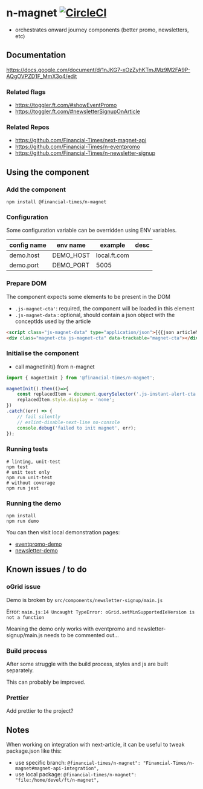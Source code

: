 # n-magnet [![CircleCI](https://circleci.com/gh/Financial-Times/n-magnet.svg?style=svg)](https://circleci.com/gh/Financial-Times/n-magnet)
- orchestrates onward journey components (better promo, newsletters, etc)

## Documentation
https://docs.google.com/document/d/1nJKG7-xOzZyhKTmJMz9M2FA9P-AQgOVPZD1F_MmX3o4/edit
### Related flags 
- https://toggler.ft.com/#showEventPromo
- https://toggler.ft.com/#newsletterSignupOnArticle
### Related Repos
- https://github.com/Financial-Times/next-magnet-api
- https://github.com/Financial-Times/n-eventpromo
- https://github.com/Financial-Times/n-newsletter-signup

## Using the component
### Add the component
`npm install @financial-times/n-magnet`
### Configuration
Some configuration variable can be overridden using ENV variables.

|config name|env name|example|desc|
|---|---|---|---|
|demo.host|DEMO_HOST|local.ft.com||
|demo.port|DEMO_PORT|5005||

### Prepare DOM
The component expects some elements to be present in the DOM
- `.js-magnet-cta'`: required, the component will be loaded in this element
- `.js-magnet-data` : optional, should contain a json object with the conceptIds used by the article
```html
<script class="js-magnet-data" type="application/json">{{{json articleMainConcepts}}}</script>
<div class="magnet-cta js-magnet-cta" data-trackable="magnet-cta"></div>
```
### Initialise the component
- call magnetInit() from n-magnet
```javascript
import { magnetInit } from '@financial-times/n-magnet';

magnetInit().then(()=>{
    const replacedItem = document.querySelector('.js-instant-alert-cta');
    replacedItem.style.display = 'none';
})
.catch((err) => {
    // fail silently
    // eslint-disable-next-line no-console
    console.debug('failed to init magnet', err);
});
```
### Running tests
```jshelllanguage
# linting, unit-test
npm test
# unit test only
npm run unit-test
# without coverage
npm run jest 
```
### Running the demo
```
npm install
npm run demo
```

You can then visit local demonstration pages:

- [eventpromo-demo](http://localhost:5005/eventpromo-demo)
- [newsletter-demo](http://localhost:5005/newsletter-demo)

## Known issues / to do
### oGrid issue
Demo is broken by `src/components/newsletter-signup/main.js`

Error: ```main.js:14 Uncaught TypeError: oGrid.setMinSupportedIeVersion is not a function```

Meaning the demo only works with eventpromo and newsletter-signup/main.js needs to be commented out...

### Build process
After some struggle with the build process, styles and js are built separately.

This can probably be improved.

### Prettier
Add prettier to the project?

## Notes
When working on integration with next-article, it can be useful to tweak package.json like this:
- use specific branch: `@financial-times/n-magnet": "Financial-Times/n-magnet#magnet-api-integration",`
- use local package: `@financial-times/n-magnet": "file:/home/devel/ft/n-magnet",`
